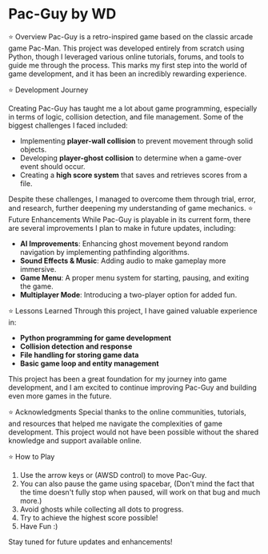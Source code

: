 # Pac-Guy by WD
⭐️ Overview
Pac-Guy is a retro-inspired game based on the classic arcade game Pac-Man. This project was developed entirely from scratch using Python, though I leveraged various online tutorials, forums, and tools to guide me through the process. This marks my first step into the world of game development, and it has been an incredibly rewarding experience.

⭐️ Development Journey

Creating Pac-Guy has taught me a lot about game programming, especially in terms of logic, collision detection, and file management. Some of the biggest challenges I faced included:
- Implementing **player-wall collision** to prevent movement through solid objects.
- Developing **player-ghost collision** to determine when a game-over event should occur.
- Creating a **high score system** that saves and retrieves scores from a file.

Despite these challenges, I managed to overcome them through trial, error, and research, further deepening my understanding of game mechanics.
⭐️ Future Enhancements
While Pac-Guy is playable in its current form, there are several improvements I plan to make in future updates, including:
- **AI Improvements**: Enhancing ghost movement beyond random navigation by implementing pathfinding algorithms.
- **Sound Effects & Music**: Adding audio to make gameplay more immersive.
- **Game Menu**: A proper menu system for starting, pausing, and exiting the game.
- **Multiplayer Mode**: Introducing a two-player option for added fun.

⭐️ Lessons Learned
Through this project, I have gained valuable experience in:
- **Python programming for game development**
- **Collision detection and response**
- **File handling for storing game data**
- **Basic game loop and entity management**

This project has been a great foundation for my journey into game development, and I am excited to continue improving Pac-Guy and building even more games in the future.

⭐️ Acknowledgments
Special thanks to the online communities, tutorials, and resources that helped me navigate the complexities of game development. This project would not have been possible without the shared knowledge and support available online.

⭐️ How to Play 
1. Use the arrow keys or (AWSD control) to move Pac-Guy.
2. You can also pause the game using spacebar, (Don't mind the fact that the time doesn't fully stop when paused, will work on that bug and much more.)
3. Avoid ghosts while collecting all dots to progress.
4. Try to achieve the highest score possible!
5. Have Fun :)

Stay tuned for future updates and enhancements!
